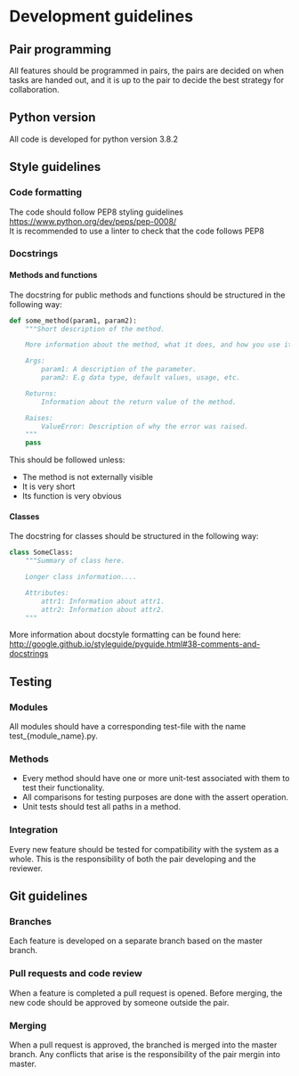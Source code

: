# Development guidelines

## Pair programming

All features should be programmed in pairs, the pairs are decided on when tasks are handed out, and it is up to the pair to decide the best strategy for collaboration.

## Python version

All code is developed for python version 3.8.2

## Style guidelines

### Code formatting

The code should follow PEP8 styling guidelines  
https://www.python.org/dev/peps/pep-0008/  
It is recommended to use a linter to check that the code follows PEP8

### Docstrings

#### Methods and functions

The docstring for public methods and functions should be structured in the following way:  
```python
def some_method(param1, param2):
    """Short description of the method.

    More information about the method, what it does, and how you use it etc.

    Args:
        param1: A description of the parameter.
        param2: E.g data type, default values, usage, etc.

    Returns:
        Information about the return value of the method.

    Raises:
        ValueError: Description of why the error was raised.
    """
    pass
```
This should be followed unless:
* The method is not externally visible
* It is very short
* Its function is very obvious

#### Classes

The docstring for classes should be structured in the following way:
```python
class SomeClass:
    """Summary of class here.

    Longer class information....

    Attributes:
        attr1: Information about attr1.
        attr2: Information about attr2.
    """
```

More information about docstyle formatting can be found here:  
http://google.github.io/styleguide/pyguide.html#38-comments-and-docstrings

## Testing

### Modules

All modules should have a corresponding test-file with the name test_{module_name}.py.

### Methods

* Every method should have one or more unit-test associated with them to test their functionality.
* All comparisons for testing purposes are done with the assert operation.
* Unit tests should test all paths in a method.

### Integration

Every new feature should be tested for compatibility with the system as a whole. This is the responsibility of both the pair developing and the reviewer.

## Git guidelines

### Branches

Each feature is developed on a separate branch based on the master branch.

### Pull requests and code review

When a feature is completed a pull request is opened. Before merging, the new code should be approved by someone outside the pair.

### Merging

When a pull request is approved, the branched is merged into the master branch. Any conflicts that arise is the responsibility of the pair mergin into master.